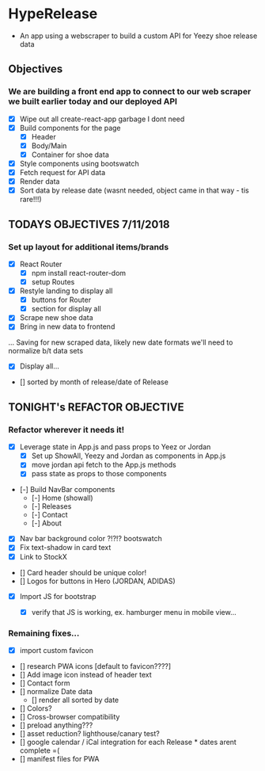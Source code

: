# HypeRelease
- An app using a webscraper to build a custom API for Yeezy shoe release data

## Objectives

### We are building a front end app to connect to our web scraper we built earlier today and our deployed API

- [x] Wipe out all create-react-app garbage I dont need
- [x] Build components for the page
  - [x] Header
  - [x] Body/Main
  - [x] Container for shoe data
- [x] Style components using bootswatch
- [x] Fetch request for API data
- [x] Render data
- [x] Sort data by release date (wasnt needed, object came in that way - tis rare!!!)

## TODAYS OBJECTIVES 7/11/2018

### Set up layout for additional items/brands
- [x] React Router
  - [x] npm install react-router-dom
  - [x] setup Routes
- [x] Restyle landing to display all
  - [x] buttons for Router
  - [x] section for display all

- [x] Scrape new shoe data
- [x] Bring in new data to frontend

... Saving for new scraped data, likely new date formats we'll need to normalize b/t data sets

- [x] Display all...
- [] sorted by month of release/date of Release

## TONIGHT's REFACTOR OBJECTIVE

### Refactor wherever it needs it!

- [x] Leverage state in App.js and pass props to Yeez or Jordan
  - [x] Set up ShowAll, Yeezy and Jordan as components in App.js
  - [x] move jordan api fetch to the App.js methods
  - [x] pass state as props to those components
- [-] Build NavBar components
  - [-] Home (showall)
  - [-] Releases
  - [-] Contact
  - [-] About
- [x] Nav bar background color ?!?!? bootswatch
- [x] Fix text-shadow in card text
- [x] Link to StockX
- [] Card header should be unique color!
- [] Logos for buttons in Hero (JORDAN, ADIDAS)
- [x] Import JS for bootstrap
  - [x] verify that JS is working, ex. hamburger menu in mobile view...


### Remaining fixes...
- [x] import custom favicon
- [] research PWA icons [default to favicon????]
- [] Add image icon instead of header text
- [] Contact form
- [] normalize Date data
  - [] render all sorted by date
- [] Colors?
- [] Cross-browser compatibility
- [] preload anything???
- [] asset reduction? lighthouse/canary test?
- [] google calendar / iCal integration for each Release * dates arent complete =(
- [] manifest files for PWA
